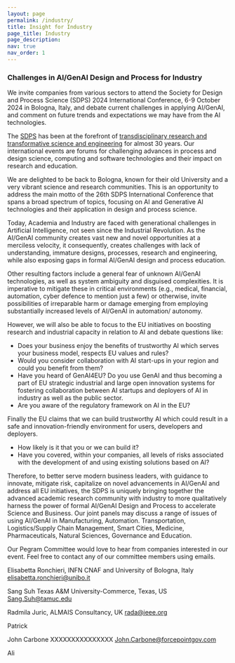 ```yaml
---
layout: page
permalink: /industry/
title: Insight for Industry
page_title: Industry
page_description: 
nav: true
nav_order: 1
---
```


### Challenges in AI/GenAI Design and Process for Industry

We invite companies from various sectors to attend the Society for Design and
Process Science (SDPS) 2024 International Conference, 6-9 October 2024 in Bologna, Italy, and
debate current challenges in applying AI/GenAI, and comment on future trends and
expectations we may have from the AI technologies.

The [SDPS](https://www.sdpsnet.org/sdps/) has been at the forefront of
[transdisciplinary research and transformative science and engineering](https://www.sdpsnet.org/sdps/index.php/about-sdps/history) for almost 30
years. Our international events are forums for challenging advances in process and
design science, computing and software technologies and their impact on research
and education. 

We are delighted to be back to Bologna, known for their old University and a very
vibrant science and research communities. This is an opportunity to address the
main motto of the 26th SDPS International Conference that spans a broad spectrum
of topics, focusing on AI and Generative AI technologies and their application in
design and process science.

Today, Academia and Industry are faced with generational challenges in Artificial
Intelligence, not seen since the Industrial Revolution. As the AI/GenAI community
creates vast new and novel opportunities at a merciless velocity, it consequently,
creates challenges with lack of understanding, immature designs, processes,
research and engineering, while also exposing gaps in formal AI/GenAI design and
process education.

Other resulting factors include a general fear of unknown AI/GenAI technologies, as
well as system ambiguity and disguised complexities. It is imperative to mitigate
these in critical environments (e.g., medical, financial, automation, cyber defence to
mention just a few) or otherwise, invite possibilities of irreparable harm or damage
emerging from employing substantially increased levels of AI/GenAI in automation/
autonomy.

However, we will also be able to focus to the EU initiatives on boosting research and
industrial capacity in relation to AI and debate questions like:

- Does your business enjoy the benefits of trustworthy AI which serves your
business model, respects EU values and rules?
- Would you consider collaboration with AI start-ups in your region and could
you benefit from them?
- Have you heard of GenAI4EU? Do you use GenAI and thus becoming a part
of EU strategic industrial and large open innovation systems for fostering
collaboration between AI startups and deployers of AI in industry as well as
the public sector.
- Are you aware of the regulatory framework on AI in the EU?

Finally the EU claims that we can build trustworthy AI which could result in a safe
and innovation-friendly environment for users, developers and deployers.

- How likely is it that you or we can build it?
- Have you covered, within your companies, all levels of risks associated with
the development of and using existing solutions based on AI?

Therefore, to better serve modern business leaders, with guidance to innovate,
mitigate risk, capitalize on novel advancements in AI/GenAI and address all EU
initiatives, the SDPS is uniquely bringing together the advanced academic research
community with industry to more qualitatively harness the power of formal AI/GenAI
Design and Process to accelerate Science and Business. Our joint panels may
discuss a range of issues of using AI/GenAI in Manufacturing, Automation.
Transportation, Logistics/Supply Chain Management, Smart Cities, Medicine,
Pharmaceuticals, Natural Sciences, Governance and Education.

Our Pegram Committee would love to hear from companies interested in our event.
Feel free to contact any of our committee members using emails.

Elisabetta Ronchieri, INFN CNAF and University of Bologna, Italy elisabetta.ronchieri@unibo.it

Sang Suh Texas A&amp;M University-Commerce, Texas, US Sang.Suh@tamuc.edu

Radmila Juric, ALMAIS Consultancy, UK rada@ieee.org

Patrick 

John Carbone XXXXXXXXXXXXXXX John.Carbone@forcepointgov.com

Ali 

